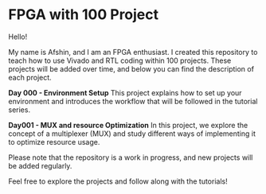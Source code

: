# FPGA with 100 Project

Hello!

My name is Afshin, and I am an FPGA enthusiast. I created this repository to teach how to use Vivado and RTL coding within 100 projects. These projects will be added over time, and below you can find the description of each project.

**Day 000 - Environment Setup**
This project explains how to set up your environment and introduces the workflow that will be followed in the tutorial series.

**Day001 - MUX and resource Optimization**
In this project, we explore the concept of a multiplexer (MUX) and study different ways of implementing it to optimize resource usage.

Please note that the repository is a work in progress, and new projects will be added regularly.

Feel free to explore the projects and follow along with the tutorials!
